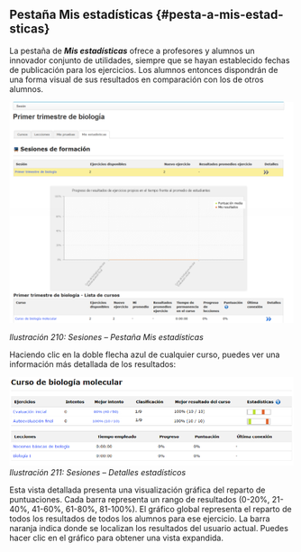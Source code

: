 ## Pestaña Mis estadísticas {#pesta-a-mis-estad-sticas}

La pestaña de _**Mis estadísticas**_ ofrece a profesores y alumnos un innovador conjunto de utilidades, siempre que se hayan establecido fechas de publicación para los ejercicios. Los alumnos entonces dispondrán de una forma visual de sus resultados en comparación con los de otros alumnos.

![](../assets/images266.png)

*Ilustración 210: Sesiones – Pestaña Mis estadísticas*

Haciendo clic en la doble flecha azul de cualquier curso, puedes ver una información más detallada de los resultados:

![](../assets/images267.png)*Ilustración 211: Sesiones – Detalles estadísticos*

Esta vista detallada presenta una visualización gráfica del reparto de puntuaciones. Cada barra representa un rango de resultados (0-20%, 21-40%, 41-60%, 61-80%, 81-100%). El gráfico global representa el reparto de todos los resultados de todos los alumnos para ese ejercicio. La barra naranja indica donde se localizan los resultados del usuario actual. Puedes hacer clic en el gráfico para obtener una vista expandida.